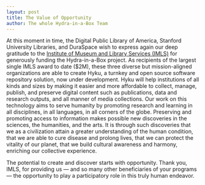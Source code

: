 ```yaml
---
layout: post
title: The Value of Opportunity
author: The whole Hydra-in-a-Box Team
---
```


At this moment in time, the Digital Public Library of America,
Stanford University Libraries, and DuraSpace wish to express again our
deep gratitude to the <a href="https://www.imls.gov/">Institute of
Museum and Library Services (IMLS)</a> for generously funding the
Hydra-in-a-Box project. As recipients of the largest single IMLS award
to date ($2M), these three diverse but mission-aligned organizations
are able to create Hyku, a turnkey and open source software repository
solution, now under development. Hyku will help institutions of all
kinds and sizes by making it easier and more affordable to collect,
manage, publish, and preserve digital content such as publications,
data and research outputs, and all manner of media collections. Our
work on this technology aims to serve humanity by promoting research
and learning in all disciplines, in all languages, in all corners of
the globe. Preserving and promoting access to information makes
possible new discoveries in the sciences, the humanities, and the
arts. It is through such discoveries that we as a civilization attain
a greater understanding of the human condition, that we are able to
cure disease and prolong lives, that we can protect the vitality of
our planet, that we build cultural awareness and harmony, enriching
our collective experience.

The potential to create and discover starts with opportunity. Thank
you, IMLS, for providing us &mdash; and so many other beneficiaries of your
programs &mdash; the opportunity to play a participatory role in this truly
human endeavor.
